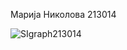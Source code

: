 Марија Николова 213014

![SIgraph213014](https://github.com/margitmn/-SI_2024_lab2_213014/assets/166294942/dc4ce7a8-ad10-423d-a511-ea431cd35da4)
